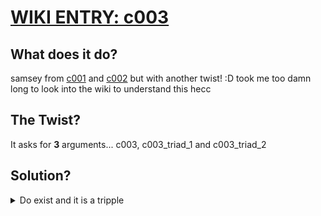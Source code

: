 # [WIKI ENTRY: c003](https://wiki.hackmud.com/upgrades/locks/c003)


## What does it do?

samsey from [c001](./c001.md) and [c002](./c002.md) but with another twist! :D
took me too damn long to look into the wiki to understand this hecc


## The Twist?

It asks for **3** arguments...
c003, c003_triad_1 and c003_triad_2


## Solution?

<details><summary>Do exist and it is a tripple</summary>


>c003:"green", c003_triad_1:"orange", c003_triad_2:"purple"

>c003:"lime", c003_triad_1:"red", c003_triad_2:"blue"

>c003:"yellow", c003_triad_1:"purple", c003_triad_2:"cyan"

>c003:"orange", c003_triad_1:"blue", c003_triad_2:"green"

>c003:"red", c003_triad_1:"cyan", c003_triad_2:"lime"

>c003:"purple", c003_triad_1:"green", c003_triad_2:"yellow"

>c003:"blue", c003_triad_1:"lime", c003_triad_2:"orange"

>c003:"cyan", c003_triad_1:"yellow", c003_triad_2:"red"

</details>

